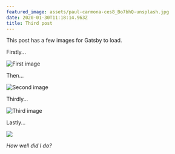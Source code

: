 ```yaml
---
featured_image: assets/paul-carmona-ces8_Bo7bhQ-unsplash.jpg
date: 2020-01-30T11:18:14.963Z
title: Third post
---
```

This post has a few images for Gatsby to load.

Firstly...

![First image](assets/fabrice-villard-mny_RVkYMPs-unsplash.jpg)

Then...

![Second image](assets/ipet-photo-T-0EW-SEbsE-unsplash.jpg)

Thirdly...

![Third image](assets/jose-antonio-gallego-vazquez-3j_d3Myxw80-unsplash.jpg)

Lastly...

![](assets/angelos-michalopoulos-VzG64C5T7p4-unsplash.jpg)

*How well did I do?*
